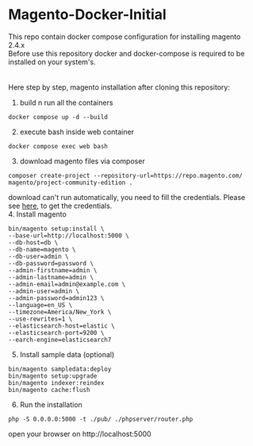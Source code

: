 # Magento-Docker-Initial
This repo contain docker compose configuration for installing magento 2.4.x <br />
Before use this repository docker and docker-compose is required to be installed on your system's. <br />
<br />
<br />
Here step by step, magento installation after cloning this repository: <br />
1. build n run all the containers
```
docker compose up -d --build
```
2. execute bash inside web container
```
docker compose exec web bash
```
3. download magento files via composer
```
composer create-project --repository-url=https://repo.magento.com/ magento/project-community-edition .
```
download can't run automatically, you need to fill the credentials. Please see <a href="https://experienceleague.adobe.com/docs/commerce-operations/installation-guide/prerequisites/authentication-keys.html#">here</a>, to get the credentials. <br />
4. Install magento
```
bin/magento setup:install \
--base-url=http://localhost:5000 \
--db-host=db \
--db-name=magento \
--db-user=admin \
--db-password=password \
--admin-firstname=admin \
--admin-lastname=admin \
--admin-email=admin@example.com \
--admin-user=admin \
--admin-password=admin123 \
--language=en_US \
--timezone=America/New_York \
--use-rewrites=1 \
--elasticsearch-host=elastic \
--elasticsearch-port=9200 \
--earch-engine=elasticsearch7
```
5. Install sample data (optional)
```
bin/magento sampledata:deploy
bin/magento setup:upgrade
bin/magento indexer:reindex
bin/magento cache:flush
```
6. Run the installation
```
php -S 0.0.0.0:5000 -t ./pub/ ./phpserver/router.php
```
open your browser on http://localhost:5000

